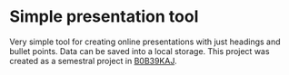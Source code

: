 # Simple presentation tool
Very simple tool for creating online presentations with just headings and bullet points. Data can be saved into a local storage. 
This project was created as a semestral project in [B0B39KAJ](https://cw.fel.cvut.cz/b232/courses/b0b39kaj/start).
